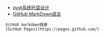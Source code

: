 * [pyqt系统托盘设计](https://www.cnblogs.com/wangyueyouyi/p/9999214.html)
* [GitHub MarkDown语法](https://help.github.com/cn/github/writing-on-github/basic-writing-and-formatting-syntax)
~~~
GitHub markdown链接
[GitHub Pages](https://pages.github.com/)
~~~